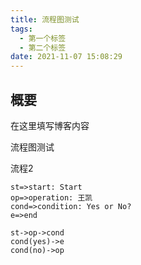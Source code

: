 ```yaml
---
title: 流程图测试
tags:
  - 第一个标签
  - 第二个标签
date: 2021-11-07 15:08:29
---
```

## 概要
在这里填写博客内容

流程图测试

流程2
```flow
st=>start: Start
op=>operation: 王凯
cond=>condition: Yes or No?
e=>end

st->op->cond
cond(yes)->e
cond(no)->op
```


